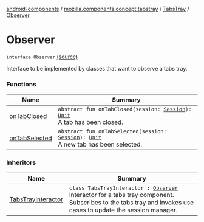 [android-components](../../../index.md) / [mozilla.components.concept.tabstray](../../index.md) / [TabsTray](../index.md) / [Observer](./index.md)

# Observer

`interface Observer` [(source)](https://github.com/mozilla-mobile/android-components/blob/master/components/concept/tabstray/src/main/java/mozilla/components/concept/tabstray/TabsTray.kt#L18)

Interface to be implemented by classes that want to observe a tabs tray.

### Functions

| Name | Summary |
|---|---|
| [onTabClosed](on-tab-closed.md) | `abstract fun onTabClosed(session: `[`Session`](../../../mozilla.components.browser.session/-session/index.md)`): `[`Unit`](https://kotlinlang.org/api/latest/jvm/stdlib/kotlin/-unit/index.html)<br>A tab has been closed. |
| [onTabSelected](on-tab-selected.md) | `abstract fun onTabSelected(session: `[`Session`](../../../mozilla.components.browser.session/-session/index.md)`): `[`Unit`](https://kotlinlang.org/api/latest/jvm/stdlib/kotlin/-unit/index.html)<br>A new tab has been selected. |

### Inheritors

| Name | Summary |
|---|---|
| [TabsTrayInteractor](../../../mozilla.components.feature.tabs.tabstray/-tabs-tray-interactor/index.md) | `class TabsTrayInteractor : `[`Observer`](./index.md)<br>Interactor for a tabs tray component. Subscribes to the tabs tray and invokes use cases to update the session manager. |
